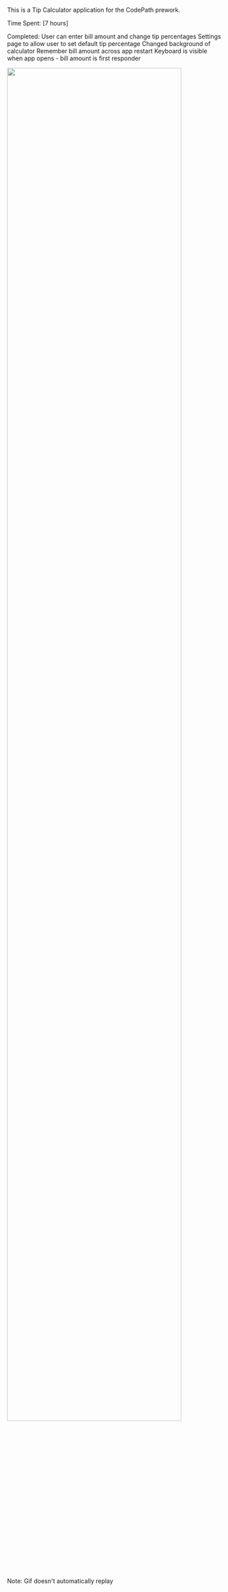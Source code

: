This is a Tip Calculator application for the CodePath prework.

Time Spent: [7 hours]

Completed:
User can enter bill amount and change tip percentages
Settings page to allow user to set default tip percentage
Changed background of calculator
Remember bill amount across app restart
Keyboard is visible when app opens - bill amount is first responder

<img src="https://cloud.githubusercontent.com/assets/10643106/11614277/a9c19af2-9c0b-11e5-84e9-b9963b0336d5.gif" width="90%"></img> 

Note: Gif doesn't automatically replay
